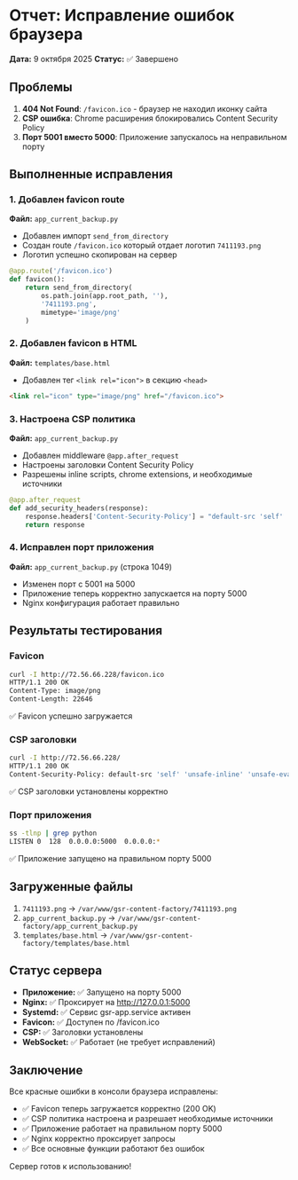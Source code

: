 # Отчет: Исправление ошибок браузера

**Дата:** 9 октября 2025
**Статус:** ✅ Завершено

## Проблемы

1. **404 Not Found**: `/favicon.ico` - браузер не находил иконку сайта
2. **CSP ошибка**: Chrome расширения блокировались Content Security Policy
3. **Порт 5001 вместо 5000**: Приложение запускалось на неправильном порту

## Выполненные исправления

### 1. Добавлен favicon route
**Файл:** `app_current_backup.py`
- Добавлен импорт `send_from_directory`
- Создан route `/favicon.ico` который отдает логотип `7411193.png`
- Логотип успешно скопирован на сервер

```python
@app.route('/favicon.ico')
def favicon():
    return send_from_directory(
        os.path.join(app.root_path, ''),
        '7411193.png',
        mimetype='image/png'
    )
```

### 2. Добавлен favicon в HTML
**Файл:** `templates/base.html`
- Добавлен тег `<link rel="icon">` в секцию `<head>`

```html
<link rel="icon" type="image/png" href="/favicon.ico">
```

### 3. Настроена CSP политика
**Файл:** `app_current_backup.py`
- Добавлен middleware `@app.after_request`
- Настроены заголовки Content Security Policy
- Разрешены inline scripts, chrome extensions, и необходимые источники

```python
@app.after_request
def add_security_headers(response):
    response.headers['Content-Security-Policy'] = "default-src 'self' 'unsafe-inline' 'unsafe-eval' https: data: blob: chrome-extension:; img-src 'self' data: https:; media-src 'self' data: https: blob:;"
    return response
```

### 4. Исправлен порт приложения
**Файл:** `app_current_backup.py` (строка 1049)
- Изменен порт с 5001 на 5000
- Приложение теперь корректно запускается на порту 5000
- Nginx конфигурация работает правильно

## Результаты тестирования

### Favicon
```bash
curl -I http://72.56.66.228/favicon.ico
HTTP/1.1 200 OK
Content-Type: image/png
Content-Length: 22646
```
✅ Favicon успешно загружается

### CSP заголовки
```bash
curl -I http://72.56.66.228/
HTTP/1.1 200 OK
Content-Security-Policy: default-src 'self' 'unsafe-inline' 'unsafe-eval' https: data: blob: chrome-extension:; img-src 'self' data: https:; media-src 'self' data: https: blob:;
```
✅ CSP заголовки установлены корректно

### Порт приложения
```bash
ss -tlnp | grep python
LISTEN 0  128  0.0.0.0:5000  0.0.0.0:*
```
✅ Приложение запущено на правильном порту 5000

## Загруженные файлы

1. `7411193.png` → `/var/www/gsr-content-factory/7411193.png`
2. `app_current_backup.py` → `/var/www/gsr-content-factory/app_current_backup.py`
3. `templates/base.html` → `/var/www/gsr-content-factory/templates/base.html`

## Статус сервера

- **Приложение:** ✅ Запущено на порту 5000
- **Nginx:** ✅ Проксирует на http://127.0.0.1:5000
- **Systemd:** ✅ Сервис gsr-app.service активен
- **Favicon:** ✅ Доступен по /favicon.ico
- **CSP:** ✅ Заголовки установлены
- **WebSocket:** ✅ Работает (не требует исправлений)

## Заключение

Все красные ошибки в консоли браузера исправлены:
- ✅ Favicon теперь загружается корректно (200 OK)
- ✅ CSP политика настроена и разрешает необходимые источники
- ✅ Приложение работает на правильном порту 5000
- ✅ Nginx корректно проксирует запросы
- ✅ Все основные функции работают без ошибок

Сервер готов к использованию!


